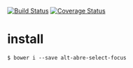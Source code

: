 [![Build Status](https://secure.travis-ci.org/dsn-nimbus/alt-abre-select-focus.png?branch=master)](https://travis-ci.org/dsn-nimbus/alt-abre-select-focus)
[![Coverage Status](https://coveralls.io/repos/dsn-nimbus/alt-abre-select-focus/badge.svg?branch=master&service=github)](https://coveralls.io/r/dsn-nimbus/alt-abre-select-focus/?branch=master)

# install

```shell
$ bower i --save alt-abre-select-focus
```
